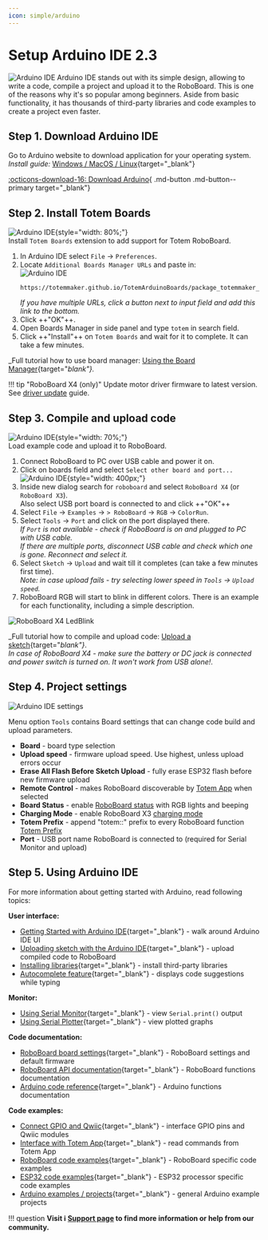 ```yaml
---
icon: simple/arduino
---
```


# Setup Arduino IDE 2.3

![Arduino IDE](../assets/images/arduino-ide2-large.png)
Arduino IDE stands out with its simple design, allowing to write a code, compile a project and upload it to the RoboBoard. This is one of the reasons why it's so popular among beginners. Aside from basic functionality, it has thousands of third-party libraries and code examples to create a project even faster.  


## Step 1. Download Arduino IDE

Go to Arduino website to download application for your operating system.  
_Install guide:_ [Windows / MacOS / Linux](https://docs.arduino.cc/software/ide-v2/tutorials/getting-started/ide-v2-downloading-and-installing){target="_blank"}

[:octicons-download-16: Download Arduino](https://www.arduino.cc/en/software){ .md-button .md-button--primary target="_blank"}

## Step 2. Install Totem Boards

![Arduino IDE](../assets/images/arduino-ide2-board-manager.png){style="width: 80%;"}  
Install `Totem Boards` extension to add support for Totem RoboBoard.  

1. In Arduino IDE select `File` → `Preferences`.  
1. Locate `Additional Boards Manager URLs` and paste in:  
    ![Arduino IDE](../assets/images/arduino-ide-board-url.png)  
    ```
    https://totemmaker.github.io/TotemArduinoBoards/package_totemmaker_index.json
    ```  
    *If you have multiple URLs, click a button next to input field and add this link to the bottom.*
1. Click ++"OK"++.  
1. Open Boards Manager in side panel and type `totem` in search field.  
1. Click ++"Install"++ on `Totem Boards` and wait for it to complete. It can take a few minutes.  

_Full tutorial how to use board manager: [Using the Board Manager](https://docs.arduino.cc/software/ide-v2/tutorials/ide-v2-board-manager){target="_blank"}._

!!! tip "RoboBoard X4 (only)"
    Update motor driver firmware to latest version. See [driver update](../roboboard-x4/index.md#driver-update) guide.

## Step 3. Compile and upload code

![Arduino IDE](../assets/images/arduino-ide2-board-select.png){style="width: 70%;"}  
Load example code and upload it to RoboBoard.  

1. Connect RoboBoard to PC over USB cable and power it on.  
1. Click on boards field and select `Select other board and port...`  
![Arduino IDE](../assets/images/arduino-ide2-board-field.png){style="width: 400px;"}  
1. Inside new dialog search for `roboboard` and select `RoboBoard X4` (or `RoboBoard X3`).  
Also select USB port board is connected to and click ++"OK"++  
1. Select `File` → `Examples` → `> RoboBoard` → `RGB` → `ColorRun`.  
1. Select `Tools` → `Port` and click on the port displayed there.  
_If `Port` is not available - check if RoboBoard is on and plugged to PC with USB cable._  
_If there are multiple ports, disconnect USB cable and check which one is gone. Reconnect and select it._  
1. Select `Sketch` → `Upload` and wait till it completes (can take a few minutes first time).  
_Note: in case upload fails - try selecting lower speed in `Tools` → `Upload speed`._  
1. RoboBoard RGB will start to blink in different colors. There is an example for each functionality, including a simple description.  

![RoboBoard X4 LedBlink](../assets/images/module_04_LedBlink.gif)

_Full tutorial how to compile and upload code: [Upload a sketch](https://docs.arduino.cc/software/ide-v2/tutorials/getting-started/ide-v2-uploading-a-sketch){target="_blank"}_.  
_In case of RoboBoard X4 - make sure the battery or DC jack is connected and power switch is turned on. It won't work from USB alone!_.  

## Step 4. Project settings

![Arduino IDE settings](../assets/images/arduino-ide-settings2.png)

Menu option `Tools` contains Board settings that can change code build and upload parameters.

- **Board** - board type selection
- **Upload speed** - firmware upload speed. Use highest, unless upload errors occur
- **Erase All Flash Before Sketch Upload** - fully erase ESP32 flash before new firmware upload
- **Remote Control** - makes RoboBoard discoverable by [Totem App](../remote-control/app/index.md) when selected
- **Board Status** - enable [RoboBoard status](../roboboard/api/board.md#setStatusRGB) with RGB lights and beeping
- **Charging Mode** - enable RoboBoard X3 [charging mode](../roboboard/api/board.md#setChargingMode)
- **Totem Prefix** - append "totem::" prefix to every RoboBoard function [Totem Prefix](../roboboard/api/index.md#totem-prefix)
- **Port** - USB port name RoboBoard is connected to (required for Serial Monitor and upload)

## Step 5. Using Arduino IDE

For more information about getting started with Arduino, read following topics:  

**User interface:**

- [Getting Started with Arduino IDE](https://docs.arduino.cc/software/ide-v2/tutorials/getting-started-ide-v2){target="_blank"} - walk around Arduino IDE UI
- [Uploading sketch with the Arduino IDE](https://docs.arduino.cc/software/ide-v2/tutorials/getting-started/ide-v2-uploading-a-sketch){target="_blank"} - upload compiled code to RoboBoard
- [Installing libraries](https://docs.arduino.cc/software/ide-v2/tutorials/ide-v2-installing-a-library){target="_blank"} - install third-party libraries
- [Autocomplete feature](https://docs.arduino.cc/software/ide-v2/tutorials/ide-v2-autocomplete-feature){target="_blank"} - displays code suggestions while typing

**Monitor:**

- [Using Serial Monitor](https://docs.arduino.cc/software/ide-v2/tutorials/ide-v2-serial-monitor){target="_blank"} - view `Serial.print()` output
- [Using Serial Plotter](https://docs.arduino.cc/software/ide-v2/tutorials/ide-v2-serial-plotter){target="_blank"} - view plotted graphs

**Code documentation:**

- [RoboBoard board settings](../roboboard/index.md#board-settings){target="_blank"} - RoboBoard settings and default firmware
- [RoboBoard API documentation](../roboboard/api/index.md){target="_blank"} - RoboBoard functions documentation
- [Arduino code reference](https://www.arduino.cc/reference/en/){target="_blank"} - Arduino functions documentation

**Code examples:**

- [Connect GPIO and Qwiic](../roboboard/api/gpio-qwiic.md){target="_blank"} - interface GPIO pins and Qwiic modules
- [Interface with Totem App](../remote-control/app/custom-function.md){target="_blank"} - read commands from Totem App
- [RoboBoard code examples](https://github.com/totemmaker/TotemArduinoBoards/tree/master/libraries/TotemRB/examples){target="_blank"} - RoboBoard specific code examples
- [ESP32 code examples](https://github.com/totemmaker/TotemArduinoBoards/tree/master/libraries){target="_blank"} - ESP32 processor specific code examples
- [Arduino examples / projects](https://docs.arduino.cc/built-in-examples/){target="_blank"} - general Arduino example projects

!!! question
    **Visit :information_source: [Support page](../support.md) to find more information or help from our community.**